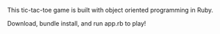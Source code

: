 This tic-tac-toe game is built with object oriented programming in Ruby. 

Download, bundle install, and run app.rb to play!